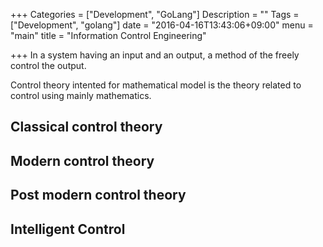 +++
Categories = ["Development", "GoLang"]
Description = ""
Tags = ["Development", "golang"]
date = "2016-04-16T13:43:06+09:00"
menu = "main"
title = "Information Control Engineering"

+++
In a system having an input and an output, a method of the freely
control the output.

Control theory intented for mathematical model is the theory related
to control using mainly mathematics.

## Classical control theory

## Modern control theory

## Post modern control theory

## Intelligent Control
